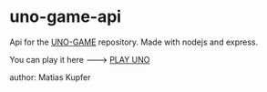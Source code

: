 # uno-game-api
Api for the [UNO-GAME](https://github.com/matiascfgm/uno-game) repository. Made with nodejs and express.

You can play it here ---> [PLAY UNO](https://matiascfgm.github.io/uno-game)

author: Matias Kupfer
